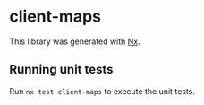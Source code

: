 # client-maps

This library was generated with [Nx](https://nx.dev).

## Running unit tests

Run `nx test client-maps` to execute the unit tests.
